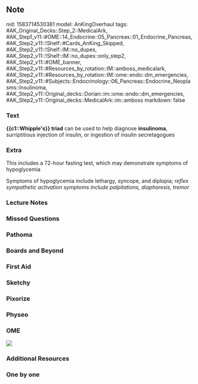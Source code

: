 ## Note
nid: 1583714530381
model: AnKingOverhaul
tags: #AK_Original_Decks::Step_2::MedicalArk, #AK_Step1_v11::#OME::14_Endocrine::05_Pancreas::01_Endocrine_Pancreas, #AK_Step2_v11::!Shelf::#Cards_AnKing_Skipped, #AK_Step2_v11::!Shelf::IM::no_dupes, #AK_Step2_v11::!Shelf::IM::no_dupes::only_step2, #AK_Step2_v11::#OME_banner, #AK_Step2_v11::#Resources_by_rotation::IM::amboss_medicalark, #AK_Step2_v11::#Resources_by_rotation::IM::ome::endo::dm_emergencies, #AK_Step2_v11::#Subjects::Endocrinology::06_Pancreas::Endocrine_Neoplasms::Insulinoma, #AK_Step2_v11::Original_decks::Dorian::im::ome::endo::dm_emergencies, #AK_Step2_v11::Original_decks::MedicalArk::im::amboss
markdown: false

### Text
<b>{{c1::Whipple's}} triad</b> can be used to help diagnose
<b style="">insulinoma</b>, surriptitious injection of insulin, or
ingestion of insulin secretagogues

### Extra
This includes a 72-hour fasting test, which may demonstrate
symptoms of hypoglycemia
<div>
  Symptoms of hypoglycemia include lethargy, syncope, and diplopia;
  <i>reflex sympathetic activation symptoms include palpitations,
  diaphoresis, tremor</i>
</div>

### Lecture Notes


### Missed Questions


### Pathoma


### Boards and Beyond


### First Aid


### Sketchy


### Pixorize


### Physeo


### OME
<div class="ome-widget">
  <a href="https://onlinemeded.org?ref=anki"><img src=
  "_OME_AnkiFlashcards_General_7.png"></a>
</div>

### Additional Resources


### One by one

